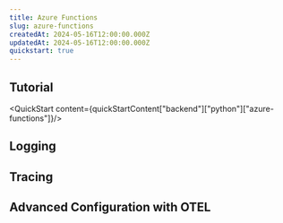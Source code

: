 ```yaml
---
title: Azure Functions
slug: azure-functions
createdAt: 2024-05-16T12:00:00.000Z
updatedAt: 2024-05-16T12:00:00.000Z
quickstart: true
---
```


## Tutorial

<QuickStart content={quickStartContent["backend"]["python"]["azure-functions"]}/>

## Logging

## Tracing 

## Advanced Configuration with OTEL